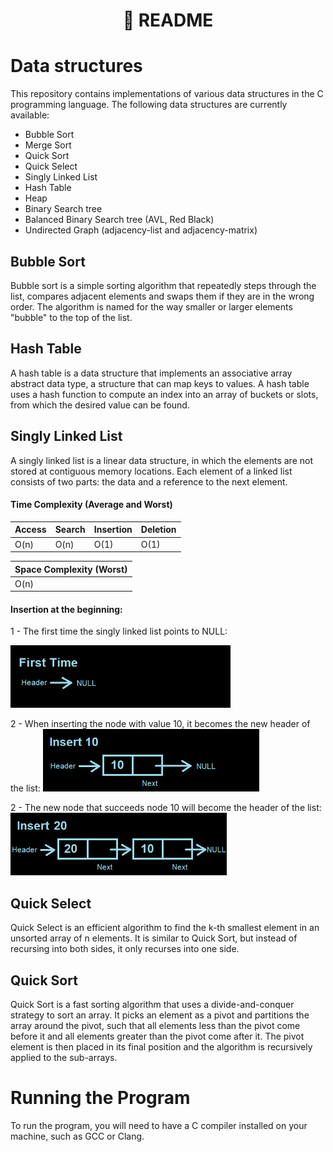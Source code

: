 <h1 align="center">📄 README</h1>

# Data structures
This repository contains implementations of various data structures in the C programming language. The following data structures are currently available:

- Bubble Sort
- Merge Sort
- Quick Sort
- Quick Select
- Singly Linked List
- Hash Table
- Heap
- Binary Search tree
- Balanced Binary Search tree (AVL, Red Black)
- Undirected Graph (adjacency-list and adjacency-matrix)

## Bubble Sort

Bubble sort is a simple sorting algorithm that repeatedly steps through the list, compares adjacent elements and swaps them if they are in the wrong order. The algorithm is named for the way smaller or larger elements "bubble" to the top of the list.

## Hash Table
A hash table is a data structure that implements an associative array abstract data type, a structure that can map keys to values. A hash table uses a hash function to compute an index into an array of buckets or slots, from which the desired value can be found.

## Singly Linked List
A singly linked list is a linear data structure, in which the elements are not stored at contiguous memory locations. Each element of a linked list consists of two parts: the data and a reference to the next element.

#### Time Complexity (Average and Worst)
|Access|Search|Insertion|Deletion|
|---|---|---|---|
|O(n)|O(n)|O(1)|O(1)|

|Space Complexity (Worst)|
|---|
|O(n)|

#### Insertion at the beginning:

1 - The first time the singly linked list points to NULL:

<img src="./assets/singlylinkedlist-firsttime.png" height="100">

2 - When inserting the node with value 10, it becomes the new header of the list:
<img src="./assets/singlylinkedlist-insert10.png" height="100">

2 - The new node that succeeds node 10 will become the header of the list:
<img src="./assets/singlylinkedlist-insert20.png" height="100">

## Quick Select
Quick Select is an efficient algorithm to find the k-th smallest element in an unsorted array of n elements. It is similar to Quick Sort, but instead of recursing into both sides, it only recurses into one side.

## Quick Sort
Quick Sort is a fast sorting algorithm that uses a divide-and-conquer strategy to sort an array. It picks an element as a pivot and partitions the array around the pivot, such that all elements less than the pivot come before it and all elements greater than the pivot come after it. The pivot element is then placed in its final position and the algorithm is recursively applied to the sub-arrays.

# Running the Program
To run the program, you will need to have a C compiler installed on your machine, such as GCC or Clang.
